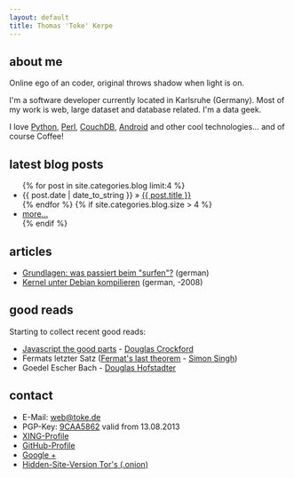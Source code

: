 ```yaml
---
layout: default
title: Thomas 'Toke' Kerpe
---
```


## about me

Online ego of an coder, original throws shadow when light is on.  

I'm a software developer currently located in Karlsruhe (Germany).
Most of my work is web, large dataset and database related.
I'm a data geek.

I love [Python](http://www.python.org), [Perl](/perl/),
[CouchDB](http://couchdb.apache.org), [Android](http://www.android.com)
and other cool technologies… and of course Coffee!

## latest blog posts

  <ul class="posts">
    {% for post in site.categories.blog limit:4 %}
      <li><time datetime="{{ post.date| date: "%Y-%m-%d" }}">{{ post.date | date_to_string }}</time> &raquo; <a href="{{ post.url }}">{{ post.title }}</a></li>
    {% endfor %}
    {% if site.categories.blog.size > 4 %}
      <li><a href="/blog/">more…</a></li>
    {% endif %}
  </ul>

## articles

 * [Grundlagen: was passiert beim "surfen"?](/artikel/grundlagen/was-passiert-beim-surfen/) (german)
 * [Kernel unter Debian kompilieren](/artikel/linux/debian-kernel-bauen/) (german, -2008)

## good reads

Starting to collect recent good reads:

 * [Javascript the good parts](http://javascript.crockford.com/) - [Douglas Crockford](http://crockford.com/)
 * Fermats letzter Satz ([Fermat's last theorem](http://www.simonsingh.net/books/fermats-last-theorem/the-book/) - [Simon Singh](http://www.simonsingh.net/))
 * Goedel Escher Bach - [Douglas Hofstadter](http://www.cogs.indiana.edu/people/homepages/hofstadter.html)

## contact

 * E-Mail: [web@toke.de](mailto:web@toke.de)
 * PGP-Key: [9CAA5862](9CAA5862.asc) valid from 13.08.2013
 * [XING-Profile](https://www.xing.com/profile/Thomas_Kerpe)
 * [GitHub-Profile](https://github.com/toke)
 * [Google +](/+)
 * [Hidden-Site-Version Tor's (.onion)](https://ptusz6326ongoogf.onion/)
